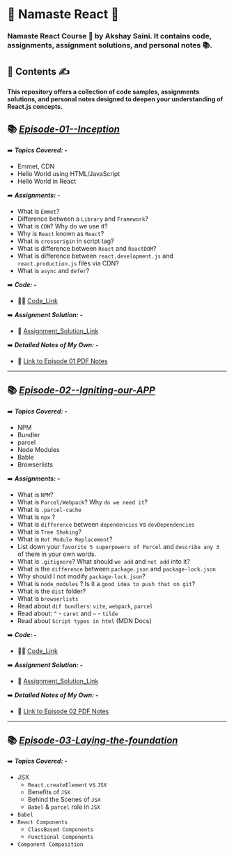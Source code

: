 # 🙏 **Namaste React** 🚀

 ### Namaste React Course 🚀 by Akshay Saini. It contains code, assignments, assignment solutions, and personal notes 📚.
 
 ##  📂 **Contents** ✍️
 
 **This repository offers a collection of code samples, assignments solutions, and personal notes designed to deepen your understanding of React.js concepts.**

## 📚 ***[Episode-01--Inception](./Episode-01--Inception)***

 ➡️  ***Topics Covered: -***
 - Emmet, CDN
 - Hello World using HTML/JavaScript
 - Hello World in React
   
➡️  ***Assignments: -***

- What is `Emmet`?
- Difference between a `Library` and `Framework`?
- What is `CDN`? Why do we use it?
- Why is `React` known as `React`?
- What is `crossorigin` in script tag?
- What is difference between `React` and `ReactDOM`?
- What is difference between `react.development.js` and `react.production.js` files via CDN?
- What is `async` and `defer`?

➡️ ***Code: -***
  - 👨‍💻 [Code_Link](./Episode-01--Inception/Coding)
    
➡️ ***Assignment Solution: -***
 - 📘 [Assignment_Solution_Link](./Episode-01--Inception/Theory/Episode-01-Theory.md)

➡️ ***Detailed Notes of My Own: -***
- 📘 [Link to Episode 01 PDF Notes](./Episode-01--Inception/Theory/Episode-01_Detailed_Notes_In_PDF/Namaste_React_Episode_1_Inception.pdf)
- ---

## 📚 ***[Episode-02--Igniting-our-APP](./Episode-02--Igniting-our-APP)***

 ➡️  ***Topics Covered: -***

 - NPM
 - Bundler
 - parcel
 - Node Modules
 - Bable
 - Browserlists

➡️  ***Assignments: -***

- What is `NPM`?
- What is `Parcel/Webpack`? Why `do we need it`?
- What is `.parcel-cache`
- What is `npx` ?
- What is `difference` between `dependencies` vs `devDependencies`
- What is `Tree Shaking`?
- What is `Hot Module Replacement`?
- List down your `favorite 5 superpowers of Parcel` and `describe any 3` of them in your
own words.
- What is `.gitignore`? What should `we add` and `not add` into it?
- What is the `difference` between `package.json` and `package-lock.json`
- Why should I not modify `package-lock.json`?
- What is `node_modules` ? Is it a `good idea to push that on git`?
- What is the `dist` folder?
- What is `browserlists`
- Read about `dif bundlers`: `vite`, `webpack`, `parcel`
- Read about: `^` - `caret` and `~` - `tilde`
- Read about `Script types in html` (MDN Docs)

➡️ ***Code: -***
  - 👨‍💻 [Code_Link](./Episode-02--Igniting-our-APP/Coding)

➡️ ***Assignment Solution: -***
 - 📘 [Assignment_Solution_Link](./Episode-02--Igniting-our-APP/Theory/Episode-02-Theory.md)

➡️ ***Detailed Notes of My Own: -***
- 📘 [Link to Episode 02 PDF Notes](./Episode-02--Igniting-our-APP/Theory/Episode-02_Detailed_Notes_In_PDF/Namaste_React_Episode_2_Igniting-our-APP.pdf)
- ---

## 📚 ***[Episode-03-Laying-the-foundation](./Episode-03-Laying-the-foundation)***

 ➡️  ***Topics Covered: -***
 
- JSX
   -  `React.createElement` vs `JSX`
   -  Benefits of `JSX`
   -  Behind the Scenes of `JSX`
   -  `Babel` & `parcel` role in `JSX`
- `Babel`
- `React Components`
   - `ClassBased Components`
   - `Functional Components`
- `Component Composition`
